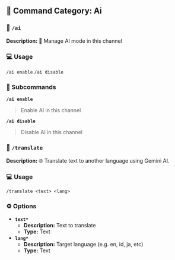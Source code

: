 ## 📁 Command Category: Ai

### 💾 `/ai`

**Description:** 🌸 Manage AI mode in this channel

### 💻 Usage

`/ai enable`
`/ai disable`

### 🔧 Subcommands

**`/ai enable`**
> Enable AI in this channel


**`/ai disable`**
> Disable AI in this channel




### 💾 `/translate`

**Description:** 🌐 Translate text to another language using Gemini AI.

### 💻 Usage

`/translate <text> <lang>`

### ⚙️ Options

- **`text*`**
  - **Description:** Text to translate
  - **Type:** Text
- **`lang*`**
  - **Description:** Target language (e.g. en, id, ja, etc)
  - **Type:** Text


